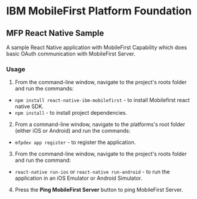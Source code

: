 IBM MobileFirst Platform Foundation
===
## MFP React Native Sample
A sample React Native application with MobileFirst Capability which does basic OAuth communication with MobileFirst Server.

### Usage

1. From the command-line window, navigate to the project's roots folder and run the commands:
 - `npm install react-native-ibm-mobilefirst` - to install Mobilefirst react native SDK.
 - `npm install` - to install project dependencies.

2. From a command-line window, navigate to the platforms's root folder (either iOS or Android)  and run the commands:
 - `mfpdev app register` - to register the application.
 
3. From the command-line window, navigate to the project's roots folder and run the command:
 - `react-native run-ios` or `react-native run-android` - to run the application in an iOS Emulator or Android Simulator.

4. Press the **Ping MobileFirst Server** button to ping MobileFirst Server.
